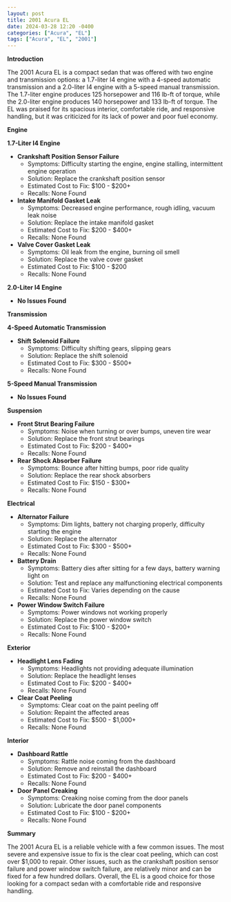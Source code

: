 ```yaml
---
layout: post
title: 2001 Acura EL
date: 2024-03-28 12:20 -0400
categories: ["Acura", "EL"]
tags: ["Acura", "EL", "2001"]
---
```

**Introduction**

The 2001 Acura EL is a compact sedan that was offered with two engine and transmission options: a 1.7-liter I4 engine with a 4-speed automatic transmission and a 2.0-liter I4 engine with a 5-speed manual transmission. The 1.7-liter engine produces 125 horsepower and 116 lb-ft of torque, while the 2.0-liter engine produces 140 horsepower and 133 lb-ft of torque. The EL was praised for its spacious interior, comfortable ride, and responsive handling, but it was criticized for its lack of power and poor fuel economy.

**Engine**

**1.7-Liter I4 Engine**

* **Crankshaft Position Sensor Failure**
    * Symptoms: Difficulty starting the engine, engine stalling, intermittent engine operation
    * Solution: Replace the crankshaft position sensor
    * Estimated Cost to Fix: $100 - $200+
    * Recalls: None Found
* **Intake Manifold Gasket Leak**
    * Symptoms: Decreased engine performance, rough idling, vacuum leak noise
    * Solution: Replace the intake manifold gasket
    * Estimated Cost to Fix: $200 - $400+
    * Recalls: None Found
* **Valve Cover Gasket Leak**
    * Symptoms: Oil leak from the engine, burning oil smell
    * Solution: Replace the valve cover gasket
    * Estimated Cost to Fix: $100 - $200
    * Recalls: None Found

**2.0-Liter I4 Engine**

* **No Issues Found**

**Transmission**

**4-Speed Automatic Transmission**

* **Shift Solenoid Failure**
    * Symptoms: Difficulty shifting gears, slipping gears
    * Solution: Replace the shift solenoid
    * Estimated Cost to Fix: $300 - $500+
    * Recalls: None Found

**5-Speed Manual Transmission**

* **No Issues Found**

**Suspension**

* **Front Strut Bearing Failure**
    * Symptoms: Noise when turning or over bumps, uneven tire wear
    * Solution: Replace the front strut bearings
    * Estimated Cost to Fix: $200 - $400+
    * Recalls: None Found
* **Rear Shock Absorber Failure**
    * Symptoms: Bounce after hitting bumps, poor ride quality
    * Solution: Replace the rear shock absorbers
    * Estimated Cost to Fix: $150 - $300+
    * Recalls: None Found

**Electrical**

* **Alternator Failure**
    * Symptoms: Dim lights, battery not charging properly, difficulty starting the engine
    * Solution: Replace the alternator
    * Estimated Cost to Fix: $300 - $500+
    * Recalls: None Found
* **Battery Drain**
    * Symptoms: Battery dies after sitting for a few days, battery warning light on
    * Solution: Test and replace any malfunctioning electrical components
    * Estimated Cost to Fix: Varies depending on the cause
    * Recalls: None Found
* **Power Window Switch Failure**
    * Symptoms: Power windows not working properly
    * Solution: Replace the power window switch
    * Estimated Cost to Fix: $100 - $200+
    * Recalls: None Found

**Exterior**

* **Headlight Lens Fading**
    * Symptoms: Headlights not providing adequate illumination
    * Solution: Replace the headlight lenses
    * Estimated Cost to Fix: $200 - $400+
    * Recalls: None Found
* **Clear Coat Peeling**
    * Symptoms: Clear coat on the paint peeling off
    * Solution: Repaint the affected areas
    * Estimated Cost to Fix: $500 - $1,000+
    * Recalls: None Found

**Interior**

* **Dashboard Rattle**
    * Symptoms: Rattle noise coming from the dashboard
    * Solution: Remove and reinstall the dashboard
    * Estimated Cost to Fix: $200 - $400+
    * Recalls: None Found
* **Door Panel Creaking**
    * Symptoms: Creaking noise coming from the door panels
    * Solution: Lubricate the door panel components
    * Estimated Cost to Fix: $100 - $200+
    * Recalls: None Found

**Summary**

The 2001 Acura EL is a reliable vehicle with a few common issues. The most severe and expensive issue to fix is the clear coat peeling, which can cost over $1,000 to repair. Other issues, such as the crankshaft position sensor failure and power window switch failure, are relatively minor and can be fixed for a few hundred dollars. Overall, the EL is a good choice for those looking for a compact sedan with a comfortable ride and responsive handling.
